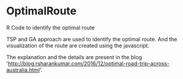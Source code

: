 # OptimalRoute
R Code to identify the optimal route

TSP and GA approach are used to identify the optimal route. And the visualization of the route are created using the javascript.

The explanation and the details are present in the blog 'http://blog.rsharankumar.com/2016/12/optimal-road-trip-across-australia.html'.

